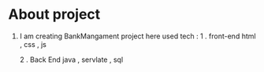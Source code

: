 # About project 
 1.  I am creating BankMangament project 
    here used tech : 
       1 . front-end 
            html , css , js 

       2 . Back End 
           java , servlate  , sql 